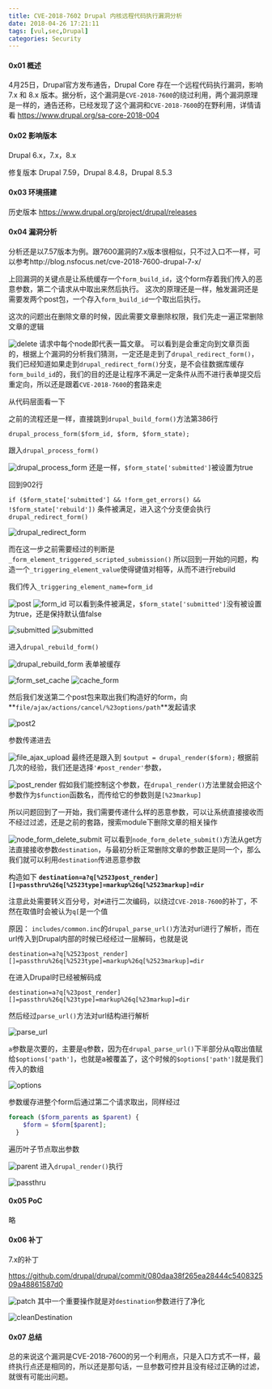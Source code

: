 ```yaml
---
title: CVE-2018-7602 Drupal 内核远程代码执行漏洞分析
date: 2018-04-26 17:21:11
tags: [vul,sec,Drupal]
categories: Security
---
```


<script src="https://blog-1252261399.cos-website.ap-beijing.myqcloud.com/pangu.js"></script>

#### 0x01 概述

4月25日，Drupal官方发布通告，Drupal Core 存在一个远程代码执行漏洞，影响 7.x 和 8.x 版本。据分析，这个漏洞是`CVE-2018-7600`的绕过利用，两个漏洞原理是一样的，通告还称，已经发现了这个漏洞和`CVE-2018-7600`的在野利用，详情请看 https://www.drupal.org/sa-core-2018-004

#### 0x02 影响版本
Drupal 6.x，7.x，8.x

修复版本
Drupal 7.59，Drupal 8.4.8，Drupal 8.5.3

#### 0x03 环境搭建
历史版本
https://www.drupal.org/project/drupal/releases

#### 0x04 漏洞分析
分析还是以7.57版本为例。跟7600漏洞的7.x版本很相似，只不过入口不一样，可以参考http://blog.nsfocus.net/cve-2018-7600-drupal-7-x/

上回漏洞的关键点是让系统缓存一个`form_build_id`，这个form存着我们传入的恶意参数，第二个请求从中取出来然后执行。
这次的原理还是一样，触发漏洞还是需要发两个post包，一个存入`form_build_id`一个取出后执行。

这次的问题出在删除文章的时候，因此需要文章删除权限，我们先走一遍正常删除文章的逻辑

![delete](https://blog-1252261399.cos-website.ap-beijing.myqcloud.com/images/VGL3Y)
请求中每个node即代表一篇文章。
可以看到是会重定向到文章页面的，根据上个漏洞的分析我们猜测，一定还是走到了`drupal_redirect_form()`，我们已经知道如果走到`drupal_redirect_form()`分支，是不会往数据库缓存`form_build_id`的，我们的目的还是让程序不满足一定条件从而不进行表单提交后重定向，所以还是跟着`CVE-2018-7600`的套路来走

从代码层面看一下

之前的流程还是一样，直接跳到`drupal_build_form()`方法第386行
```
drupal_process_form($form_id, $form, $form_state);
```
跟入`drupal_process_form()`

![drupal_process_form](https://blog-1252261399.cos-website.ap-beijing.myqcloud.com/images/w0cQZ)
还是一样，`$form_state['submitted']`被设置为true

回到902行

`if ($form_state['submitted'] && !form_get_errors() && !$form_state['rebuild'])`
条件被满足，进入这个分支便会执行`drupal_redirect_form()`

![drupal_redirect_form](https://blog-1252261399.cos-website.ap-beijing.myqcloud.com/images/aoYne)

而在这一步之前需要经过的判断是`_form_element_triggered_scripted_submission()`
所以回到一开始的问题，构造一个`_triggering_element_value`使得键值对相等，从而不进行rebuild

我们传入`_triggering_element_name=form_id`

![post](https://blog-1252261399.cos-website.ap-beijing.myqcloud.com/images/UBCWM)
![form_id](https://blog-1252261399.cos-website.ap-beijing.myqcloud.com/images/Rbrm4)
可以看到条件被满足，`$form_state['submitted']`没有被设置为true，还是保持默认值false

![submitted](https://blog-1252261399.cos-website.ap-beijing.myqcloud.com/images/UYLtu)
![submitted](https://blog-1252261399.cos-website.ap-beijing.myqcloud.com/images/o98bE)

进入`drupal_rebuild_form()`

![drupal_rebuild_form](https://blog-1252261399.cos-website.ap-beijing.myqcloud.com/images/WdeFV)
表单被缓存

![form_set_cache](https://blog-1252261399.cos-website.ap-beijing.myqcloud.com/images/MCCPJ)
![cache_form](https://blog-1252261399.cos-website.ap-beijing.myqcloud.com/images/U5Tej)

然后我们发送第二个post包来取出我们构造好的form，向**`file/ajax/actions/cancel/%23options/path`**发起请求

![post2](https://blog-1252261399.cos-website.ap-beijing.myqcloud.com/images/voiue)

参数传递进去

![file_ajax_upload](https://blog-1252261399.cos-website.ap-beijing.myqcloud.com/images/luJMk)
最终还是跟入到
`$output = drupal_render($form);`
根据前几次的经验，我们还是选择`'#post_render'`参数，

![post_render](https://blog-1252261399.cos-website.ap-beijing.myqcloud.com/images/GV3Rc)
假如我们能控制这个参数，在`drupal_render()`方法里就会把这个参数作为`$function`函数名，而传给它的参数则是`[%23markup]`

所以问题回到了一开始，我们需要传递什么样的恶意参数，可以让系统直接接收而不经过过滤，还是之前的套路，搜索module下删除文章的相关操作

![node_form_delete_submit](https://blog-1252261399.cos-website.ap-beijing.myqcloud.com/images/niMWz)
可以看到`node_form_delete_submit()`方法从get方法直接接收参数`destination`，与最初分析正常删除文章的参数正是同一个，那么我们就可以利用`destination`传进恶意参数

构造如下
**`destination=a?q[%2523post_render][]=passthru%26q[%2523type]=markup%26q[%2523markup]=dir`**

注意此处需要转义百分号，对`#`进行二次编码，以绕过`CVE-2018-7600`的补丁，不然在取值时会被认为`q[`是一个值

原因： 
`includes/common.inc`的`drupal_parse_url()`方法对url进行了解析，而在url传入到Drupal内部的时候已经经过一层解码，也就是说
```
destination=a?q[%2523post_render][]=passthru%26q[%2523type]=markup%26q[%2523markup]=dir
```
在进入Drupal时已经被解码成
```
destination=a?q[%23post_render][]=passthru%26q[%23type]=markup%26q[%23markup]=dir
```
然后经过`parse_url()`方法对url结构进行解析

![parse_url](https://blog-1252261399.cos-website.ap-beijing.myqcloud.com/images/1530254681531.png)

`a`参数是次要的，主要是`q`参数，因为在`drupal_parse_url()`下半部分从q取出值赋给`$options['path']`，也就是a被覆盖了，这个时候的`$options['path']`就是我们传入的数组

![options](https://blog-1252261399.cos-website.ap-beijing.myqcloud.com/images/s4o7s)

参数缓存进整个form后通过第二个请求取出，同样经过

```php
foreach ($form_parents as $parent) {
    $form = $form[$parent];
  }
```
遍历叶子节点取出参数

![parent](https://blog-1252261399.cos-website.ap-beijing.myqcloud.com/images/Wgz3w)
进入`drupal_render()`执行

![passthru](https://blog-1252261399.cos-website.ap-beijing.myqcloud.com/images/SsmNM)

#### 0x05 PoC
略

#### 0x06 补丁
7.x的补丁

https://github.com/drupal/drupal/commit/080daa38f265ea28444c540832509a48861587d0

![patch](https://blog-1252261399.cos-website.ap-beijing.myqcloud.com/images/2Zhjq)
其中一个重要操作就是对`destination`参数进行了净化

![cleanDestination](http://ob5vt1k7f.qnssl.com/CaZPF)

#### 0x07 总结
总的来说这个漏洞是CVE-2018-7600的另一个利用点，只是入口方式不一样，最终执行点还是相同的，所以还是那句话，一旦参数可控并且没有经过正确的过滤，就很有可能出问题。

<script>pangu.spacingPage();</script>

